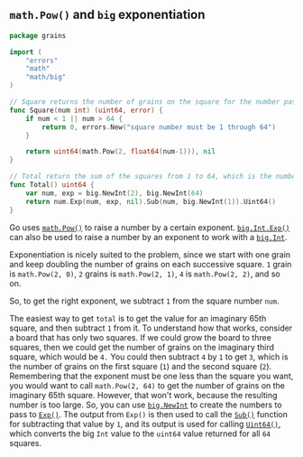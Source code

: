 ## `math.Pow()` and `big` exponentiation

```go
package grains

import (
	"errors"
	"math"
	"math/big"
)

// Square returns the number of grains on the square for the number passed in.
func Square(num int) (uint64, error) {
	if num < 1 || num > 64 {
		return 0, errors.New("square number must be 1 through 64")
	}

	return uint64(math.Pow(2, float64(num-1))), nil
}

// Total return the sum of the squares from 1 to 64, which is the number of squares on a chess board.
func Total() uint64 {
	var num, exp = big.NewInt(2), big.NewInt(64)
	return num.Exp(num, exp, nil).Sub(num, big.NewInt(1)).Uint64()
}
```

Go uses [`math.Pow()`][math-pow] to raise a number by a certain exponent.
[`big.Int.Exp()`][exp] can also be used to raise a number by an exponent to work with a [`big.Int`][bigint].

Exponentiation is nicely suited to the problem, since we start with one grain and keep doubling the number of grains on each successive square.
`1` grain is `math.Pow(2, 0)`, `2` grains is `math.Pow(2, 1)`, `4` is `math.Pow(2, 2)`, and so on.

So, to get the right exponent, we subtract `1` from the square number `num`.

The easiest way to get `total` is to get the value for an imaginary 65th square,
and then subtract `1` from it.
To understand how that works, consider a board that has only two squares.
If we could grow the board to three squares, then we could get the number of grains on the imaginary third square,
which would be `4.`
You could then subtract `4` by `1` to get `3`, which is the number of grains on the first square (`1`) and the second square (`2`).
Remembering that the exponent must be one less than the square you want,
you would want to call `math.Pow(2, 64)` to get the number of grains on the imaginary 65th square.
However, that won't work, because the resulting number is too large.
So, you can use [`big.NewInt`][newint] to create the numbers to pass to [`Exp()`][exp].
The output from `Exp()` is then used to call the [`Sub()`][sub] function for subtracting that value by `1`,
and its output is used for calling [`Uint64()`][uint64],
which converts the big `Int` value to the `uint64` value returned for all `64` squares.

[math-pow]: https://pkg.go.dev/math#Pow
[exp]: https://pkg.go.dev/math/big#Int.Exp
[bigint]: https://pkg.go.dev/math/big#Int
[newint]: https://pkg.go.dev/math/big#NewInt
[sub]: https://pkg.go.dev/math/big#Int.Sub
[uint64]: https://pkg.go.dev/math/big#Int.Uint64
